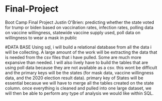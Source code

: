 # Final-Project
Boot Camp Final Project
Justin O'Brien: predicting whether the state voted for trump or biden based on vaccination rates, infection rates, polling data on vaccine willingness, statewide vaccine supply used, poll data on willingness to wear a mask in public 

#DATA BASE
Using sql, i will build a relational database from all the data i will be collecting.  A large amount of the work will be extracting the data that is needed from the csv files that i have pulled.  Some are much more expansive than needed.  I will also lively have to build the tables that are using poll data because they are not available as a csv.  this wont be difficult and the primary keys will be the states (for mask data, vaccine willingness data, and the 2020 election result data).
primary key of States will be essential becasue we will have to merge all the tables created on the state column.  once everything is cleaned and pulled into one large dataset, we will then be able to perform any type of analysis we would like within SQL. 

